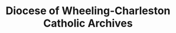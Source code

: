 ---
layout: repo
title: "Diocese of Wheeling-Charleston Catholic Archives"
id: 3779
permalink: repos/3779/
---